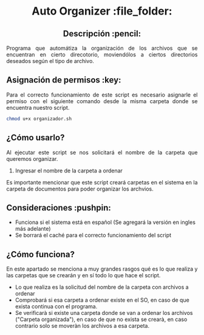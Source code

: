 
<h1 align="center">Auto Organizer :file_folder:</h1>

<h2 align="center">Descripción :pencil:</h2>
<p align="justify">Programa que automátiza la organización de los archivos que se encuentran en cierto direcotorio, moviendólos a ciertos directorios deseados según el tipo de archivo.</p>

<h2>Asignación de permisos :key:</h2>
<p align="justify">Para el correcto funcionamiento de este script es necesario asignarle el permiso con el siguiente comando desde la misma carpeta donde se encuentra nuestro script.</p>

```bash
chmod u+x organizador.sh
```

<h2>¿Cómo usarlo?</h2>
<p align="justify">Al ejecutar este script se nos solicitará el nombre de la carpeta que queremos organizar.</p>

<ol>
    <li>Ingresar el nombre de la carpeta a ordenar</li>
    
</ol>

<p align="justify">Es importante mencionar que este script creará carpetas en el sistema en la carpeta de documentos para poder organizar los archvios.</p>


<h2>Consideraciones :pushpin:</h2>
<ul>
    <li>Funciona si el sistema está en español (Se agregará la versión en ingles más adelante)</li>
    <li>Se borrará el caché para el correcto funcionamiento del script</li>
    
</ul>

<h2>¿Cómo funciona?</h2>
<p align="justify">En este apartado se menciona a muy grandes rasgos qué es lo que realiza y las carpetas que se crearán y en sí todo lo que hace el script.</p>
<ul>
    <li>Lo que realiza es la solicitud del nombre de la carpeta con archivos a ordenar</li>
    <li>Comprobará si esa carpeta a ordenar existe en el SO, en caso de que exista continua con el programa.</li>
    <li>Se verificarà si existe una carpeta donde se van a ordenar los archivos ("Carpeta organizada"), en caso de que no exista se crearà, en caso contrario solo se moveràn los archivos a esa carpeta.</li>
    
</ul>